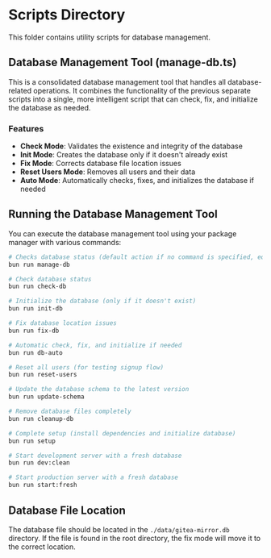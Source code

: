 # Scripts Directory

This folder contains utility scripts for database management.

## Database Management Tool (manage-db.ts)

This is a consolidated database management tool that handles all database-related operations. It combines the functionality of the previous separate scripts into a single, more intelligent script that can check, fix, and initialize the database as needed.

### Features

- **Check Mode**: Validates the existence and integrity of the database
- **Init Mode**: Creates the database only if it doesn't already exist
- **Fix Mode**: Corrects database file location issues
- **Reset Users Mode**: Removes all users and their data
- **Auto Mode**: Automatically checks, fixes, and initializes the database if needed

## Running the Database Management Tool

You can execute the database management tool using your package manager with various commands:

```bash
# Checks database status (default action if no command is specified, equivalent to 'bun run check-db')
bun run manage-db

# Check database status
bun run check-db

# Initialize the database (only if it doesn't exist)
bun run init-db

# Fix database location issues
bun run fix-db

# Automatic check, fix, and initialize if needed
bun run db-auto

# Reset all users (for testing signup flow)
bun run reset-users

# Update the database schema to the latest version
bun run update-schema

# Remove database files completely
bun run cleanup-db

# Complete setup (install dependencies and initialize database)
bun run setup

# Start development server with a fresh database
bun run dev:clean

# Start production server with a fresh database
bun run start:fresh
```

## Database File Location

The database file should be located in the `./data/gitea-mirror.db` directory. If the file is found in the root directory, the fix mode will move it to the correct location.
